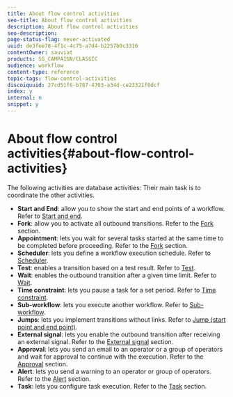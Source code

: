 ```yaml
---
title: About flow control activities
seo-title: About flow control activities
description: About flow control activities
seo-description: 
page-status-flag: never-activated
uuid: de3fee78-4f1c-4c75-a7d4-b2257b0c3316
contentOwner: sauviat
products: SG_CAMPAIGN/CLASSIC
audience: workflow
content-type: reference
topic-tags: flow-control-activities
discoiquuid: 27cd51f6-b787-4703-a34d-ce23321f0dcf
index: y
internal: n
snippet: y
---
```


# About flow control activities{#about-flow-control-activities}

The following activities are database activities: Their main task is to coordinate the other activities.

* **Start and End**: allow you to show the start and end points of a workflow. Refer to [Start and end](https://helpx.adobe.com/campaign/standard/workflow/using/start-and-end.html).
* **Fork**: allow you to activate all outbound transitions. Refer to the [Fork](https://helpx.adobe.com/campaign/standard/workflow/using/fork.html) section.
* **Appointment**: lets you wait for several tasks started at the same time to be completed before proceeding. Refer to the [Fork](https://helpx.adobe.com/campaign/standard/workflow/using/fork.html) section.
* **Scheduler**: lets you define a workflow execution schedule. Refer to [Scheduler](https://helpx.adobe.com/campaign/standard/workflow/using/scheduler.html).
* **Test**: enables a transition based on a test result. Refer to [Test](https://helpx.adobe.com/campaign/standard/workflow/using/test.html).
* **Wait**: enables the outbound transition after a given time limit. Refer to [Wait](https://helpx.adobe.com/campaign/standard/workflow/using/wait.html).
* **Time constraint**: lets you pause a task for a set period. Refer to [Time constraint](https://helpx.adobe.com/campaign/standard/workflow/using/time-constraint.html).
* **Sub-workflow**: lets you execute another workflow. Refer to [Sub-workflow](https://helpx.adobe.com/campaign/standard/workflow/using/sub-workflow.html).
* **Jumps**: lets you implement transitions without links. Refer to [Jump (start point and end point)](https://helpx.adobe.com/campaign/standard/workflow/using/jump--start-point-and-end-point-.html).
* **External signal**: lets you enable the outbound transition after receiving an external signal. Refer to the [External signal](https://helpx.adobe.com/campaign/standard/workflow/using/external-signal.html) section.
* **Approval**: lets you send an email to an operator or a group of operators and wait for approval to continue with the execution. Refer to the [Approval](https://helpx.adobe.com/campaign/standard/workflow/using/approval.html) section.
* **Alert**: lets you send a warning to an operator or group of operators. Refer to the [Alert](https://helpx.adobe.com/campaign/standard/workflow/using/alert.html) section.
* **Task**: lets you configure task execution. Refer to the [Task](https://helpx.adobe.com/campaign/standard/workflow/using/task.html) section.

